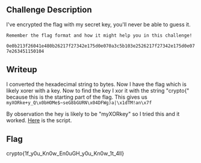 ## Challenge Description
I've encrypted the flag with my secret key, you'll never be able to guess it.
```
Remember the flag format and how it might help you in this challenge!
```

`0e0b213f26041e480b26217f27342e175d0e070a3c5b103e2526217f27342e175d0e077e263451150104`

## Writeup
I converted the hexadecimal string to bytes. Now I have the flag which is likely xorer with a key.
Now to find the key I xor it with the string "crypto{" because this is the starting part of the flag. This gives us `myXORke+y_Q\x0bHOMe$~seG8bGURN\x04DFWg)a|\x1dTM!an\x7f`

By observation the hey is likely to be "myXORkey" so I tried this and it worked.
[Here](script.py) is the script.

## Flag
crypto{1f_y0u_Kn0w_En0uGH_y0u_Kn0w_1t_4ll}
